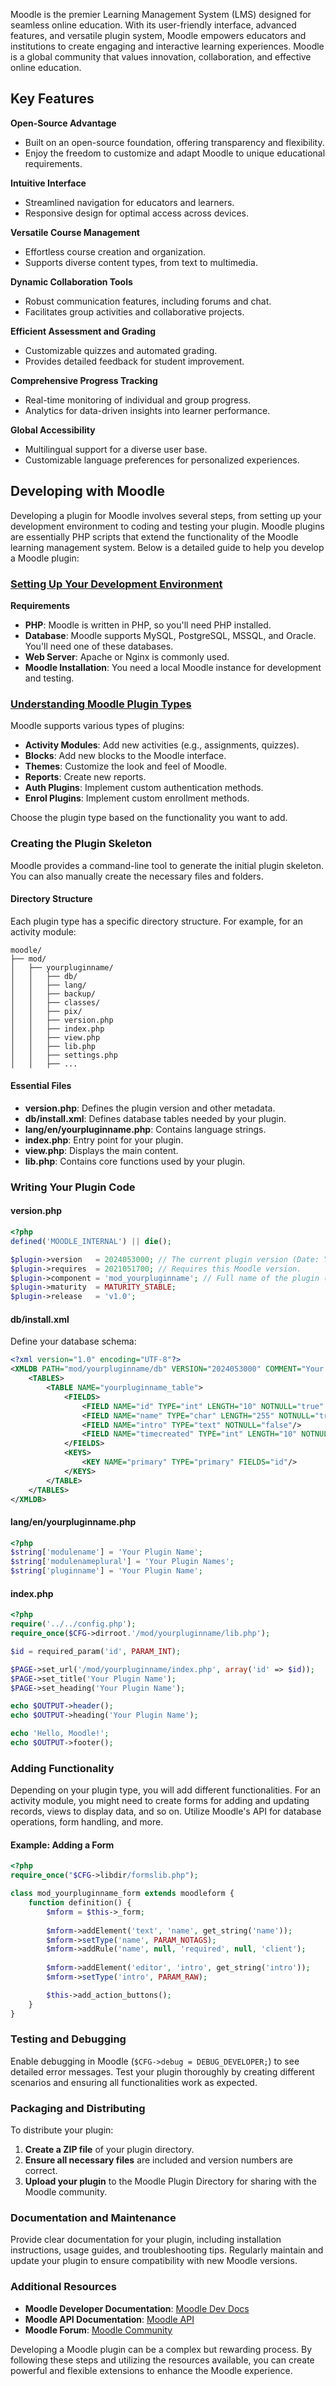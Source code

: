 Moodle is the premier Learning Management System (LMS) designed for seamless online education. With its user-friendly interface, advanced features, and versatile plugin system, Moodle empowers educators and institutions to create engaging and interactive learning experiences. Moodle is a global community that values innovation, collaboration, and effective online education.

## Key Features

**Open-Source Advantage**

+ Built on an open-source foundation, offering transparency and flexibility.
+ Enjoy the freedom to customize and adapt Moodle to unique educational requirements.

**Intuitive Interface**

+ Streamlined navigation for educators and learners.
+ Responsive design for optimal access across devices.

**Versatile Course Management**

+ Effortless course creation and organization.
+ Supports diverse content types, from text to multimedia.

**Dynamic Collaboration Tools**

+ Robust communication features, including forums and chat.
+ Facilitates group activities and collaborative projects.

**Efficient Assessment and Grading**

+ Customizable quizzes and automated grading.
+ Provides detailed feedback for student improvement.

**Comprehensive Progress Tracking**

+ Real-time monitoring of individual and group progress.
+ Analytics for data-driven insights into learner performance.

**Global Accessibility**

+ Multilingual support for a diverse user base.
+ Customizable language preferences for personalized experiences.

## Developing with Moodle

Developing a plugin for Moodle involves several steps, from setting up your development environment to coding and testing your plugin. Moodle plugins are essentially PHP scripts that extend the functionality of the Moodle learning management system. Below is a detailed guide to help you develop a Moodle plugin:

### [Setting Up Your Development Environment](phpMoodleInstall.md)

**Requirements**

- **PHP**: Moodle is written in PHP, so you'll need PHP installed.
- **Database**: Moodle supports MySQL, PostgreSQL, MSSQL, and Oracle. You'll need one of these databases.
- **Web Server**: Apache or Nginx is commonly used.
- **Moodle Installation**: You need a local Moodle instance for development and testing.


### [Understanding Moodle Plugin Types](phpMoodlePluginTypes.md)

Moodle supports various types of plugins:

- **Activity Modules**: Add new activities (e.g., assignments, quizzes).
- **Blocks**: Add new blocks to the Moodle interface.
- **Themes**: Customize the look and feel of Moodle.
- **Reports**: Create new reports.
- **Auth Plugins**: Implement custom authentication methods.
- **Enrol Plugins**: Implement custom enrollment methods.

Choose the plugin type based on the functionality you want to add.

### Creating the Plugin Skeleton

Moodle provides a command-line tool to generate the initial plugin skeleton. You can also manually create the necessary files and folders.

#### Directory Structure
Each plugin type has a specific directory structure. For example, for an activity module:

```
moodle/
├── mod/
│   ├── yourpluginname/
│   │   ├── db/
│   │   ├── lang/
│   │   ├── backup/
│   │   ├── classes/
│   │   ├── pix/
│   │   ├── version.php
│   │   ├── index.php
│   │   ├── view.php
│   │   ├── lib.php
│   │   ├── settings.php
│   │   ├── ...
```

#### Essential Files
- **version.php**: Defines the plugin version and other metadata.
- **db/install.xml**: Defines database tables needed by your plugin.
- **lang/en/yourpluginname.php**: Contains language strings.
- **index.php**: Entry point for your plugin.
- **view.php**: Displays the main content.
- **lib.php**: Contains core functions used by your plugin.

### Writing Your Plugin Code

#### version.php
```php
<?php
defined('MOODLE_INTERNAL') || die();

$plugin->version   = 2024053000; // The current plugin version (Date: YYYYMMDDXX).
$plugin->requires  = 2021051700; // Requires this Moodle version.
$plugin->component = 'mod_yourpluginname'; // Full name of the plugin (used for diagnostics).
$plugin->maturity  = MATURITY_STABLE;
$plugin->release   = 'v1.0';
```

#### db/install.xml
Define your database schema:
```xml
<?xml version="1.0" encoding="UTF-8"?>
<XMLDB PATH="mod/yourpluginname/db" VERSION="2024053000" COMMENT="Your plugin description">
    <TABLES>
        <TABLE NAME="yourpluginname_table">
            <FIELDS>
                <FIELD NAME="id" TYPE="int" LENGTH="10" NOTNULL="true" SEQUENCE="true"/>
                <FIELD NAME="name" TYPE="char" LENGTH="255" NOTNULL="true" DEFAULT=""/>
                <FIELD NAME="intro" TYPE="text" NOTNULL="false"/>
                <FIELD NAME="timecreated" TYPE="int" LENGTH="10" NOTNULL="true" DEFAULT="0"/>
            </FIELDS>
            <KEYS>
                <KEY NAME="primary" TYPE="primary" FIELDS="id"/>
            </KEYS>
        </TABLE>
    </TABLES>
</XMLDB>
```

#### lang/en/yourpluginname.php
```php
<?php
$string['modulename'] = 'Your Plugin Name';
$string['modulenameplural'] = 'Your Plugin Names';
$string['pluginname'] = 'Your Plugin Name';
```

#### index.php
```php
<?php
require('../../config.php');
require_once($CFG->dirroot.'/mod/yourpluginname/lib.php');

$id = required_param('id', PARAM_INT);

$PAGE->set_url('/mod/yourpluginname/index.php', array('id' => $id));
$PAGE->set_title('Your Plugin Name');
$PAGE->set_heading('Your Plugin Name');

echo $OUTPUT->header();
echo $OUTPUT->heading('Your Plugin Name');

echo 'Hello, Moodle!';
echo $OUTPUT->footer();
```

### Adding Functionality

Depending on your plugin type, you will add different functionalities. For an activity module, you might need to create forms for adding and updating records, views to display data, and so on. Utilize Moodle's API for database operations, form handling, and more.

#### Example: Adding a Form
```php
<?php
require_once("$CFG->libdir/formslib.php");

class mod_yourpluginname_form extends moodleform {
    function definition() {
        $mform = $this->_form;
        
        $mform->addElement('text', 'name', get_string('name'));
        $mform->setType('name', PARAM_NOTAGS);
        $mform->addRule('name', null, 'required', null, 'client');
        
        $mform->addElement('editor', 'intro', get_string('intro'));
        $mform->setType('intro', PARAM_RAW);

        $this->add_action_buttons();
    }
}
```

### Testing and Debugging

Enable debugging in Moodle (`$CFG->debug = DEBUG_DEVELOPER;`) to see detailed error messages. Test your plugin thoroughly by creating different scenarios and ensuring all functionalities work as expected.

### Packaging and Distributing

To distribute your plugin:
1. **Create a ZIP file** of your plugin directory.
2. **Ensure all necessary files** are included and version numbers are correct.
3. **Upload your plugin** to the Moodle Plugin Directory for sharing with the Moodle community.

### Documentation and Maintenance

Provide clear documentation for your plugin, including installation instructions, usage guides, and troubleshooting tips. Regularly maintain and update your plugin to ensure compatibility with new Moodle versions.

### Additional Resources

- **Moodle Developer Documentation**: [Moodle Dev Docs](https://docs.moodle.org/dev/Main_Page)
- **Moodle API Documentation**: [Moodle API](https://docs.moodle.org/dev/Core_APIs)
- **Moodle Forum**: [Moodle Community](https://moodle.org/mod/forum/index.php?id=5)

Developing a Moodle plugin can be a complex but rewarding process. By following these steps and utilizing the resources available, you can create powerful and flexible extensions to enhance the Moodle experience.